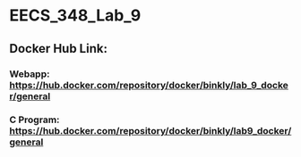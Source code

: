 # EECS_348_Lab_9
## Docker Hub Link:
### Webapp: https://hub.docker.com/repository/docker/binkly/lab_9_docker/general
### C Program: https://hub.docker.com/repository/docker/binkly/lab9_docker/general
